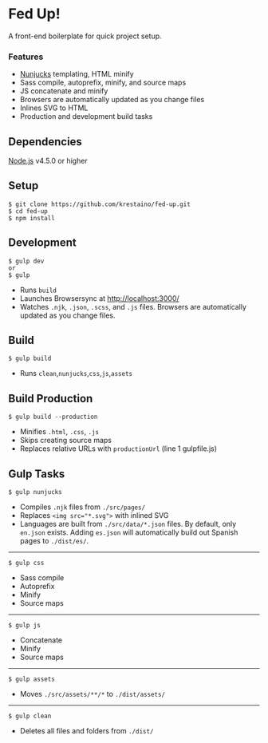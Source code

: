 # Fed Up!
A front-end boilerplate for quick project setup.
### Features
* [Nunjucks](https://mozilla.github.io/nunjucks/) templating, HTML minify
* Sass compile, autoprefix, minify, and source maps
* JS concatenate and minify
* Browsers are automatically updated as you change files
* Inlines SVG to HTML
* Production and development build tasks

## Dependencies
[Node.js](https://nodejs.org/en/) v4.5.0 or higher

## Setup
```
$ git clone https://github.com/krestaino/fed-up.git
$ cd fed-up
$ npm install
```

## Development
```
$ gulp dev
or
$ gulp
```
* Runs ```build```
* Launches Browsersync at [http://localhost:3000/](http://localhost:3000/)
* Watches  ```.njk```, ```.json```, ```.scss```, and ```.js``` files. Browsers are automatically updated as you change files.

## Build
```
$ gulp build
```
* Runs ```clean```,```nunjucks```,```css```,```js```,```assets```

## Build Production
```
$ gulp build --production
```
* Minifies ```.html```, ```.css```, ```.js```
* Skips creating source maps
* Replaces relative URLs with ```productionUrl``` (line 1 gulpfile.js)

## Gulp Tasks

```
$ gulp nunjucks
```
* Compiles ```.njk``` files from ```./src/pages/```
* Replaces ```<img src="*.svg">``` with inlined SVG 
* Languages are built from ```./src/data/*.json``` files. By default, only ```en.json``` exists. Adding ```es.json``` will automatically build out Spanish pages to ```./dist/es/```.

---
```
$ gulp css
```
* Sass compile
* Autoprefix
* Minify
* Source maps

---
```
$ gulp js
```
* Concatenate
* Minify
* Source maps

---
```
$ gulp assets
```
* Moves ```./src/assets/**/*``` to ```./dist/assets/```

---
```
$ gulp clean
```
* Deletes all files and folders from ```./dist/```